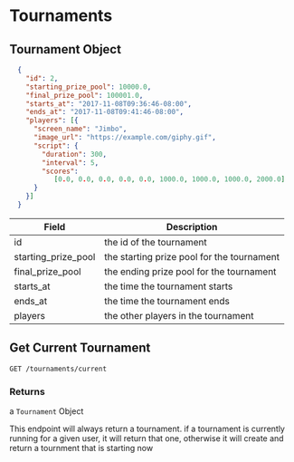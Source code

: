 # Tournaments

## Tournament Object

```json
  {
    "id": 2,
    "starting_prize_pool": 10000.0,
    "final_prize_pool": 100001.0,
    "starts_at": "2017-11-08T09:36:46-08:00",
    "ends_at": "2017-11-08T09:41:46-08:00",
    "players": [{
      "screen_name": "Jimbo",
      "image_url": "https://example.com/giphy.gif",
      "script": {
        "duration": 300,
        "interval": 5,
        "scores":
           [0.0, 0.0, 0.0, 0.0, 0.0, 1000.0, 1000.0, 1000.0, 2000.0]
      }
    }]
  }
```

Field | Description
--------- | -----------
id | the id of the tournament
starting_prize_pool | the starting prize pool for the tournament
final_prize_pool | the ending prize pool for the tournament
starts_at | the time the tournament starts
ends_at | the time the tournament ends
players | the other players in the tournament

## Get Current Tournament

`GET /tournaments/current`

### Returns

a `Tournament` Object


<aside class="notice">
  This endpoint will always return a tournament. if a tournament is currently running for a given user, it will return that one, otherwise it will create and return a tournment that is starting now
</aside>
